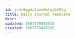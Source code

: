 ```yaml
---
id: js4s9wgdv1aav0olwjb19lq
title: Daily Journal Template
desc: ''
updated: 1687370582515
created: 1687370495202
---
```

